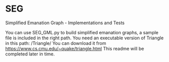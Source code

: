 # SEG
Simplified Emanation Graph - Implementations and Tests


You can use SEG_GML.py to build simplified emanation graphs, a sample file is included in the right path.
You need an executable version of Triangle in this path: /Triangle/
You can download it from https://www.cs.cmu.edu/~quake/triangle.html
This readme will be completed later in time. 
